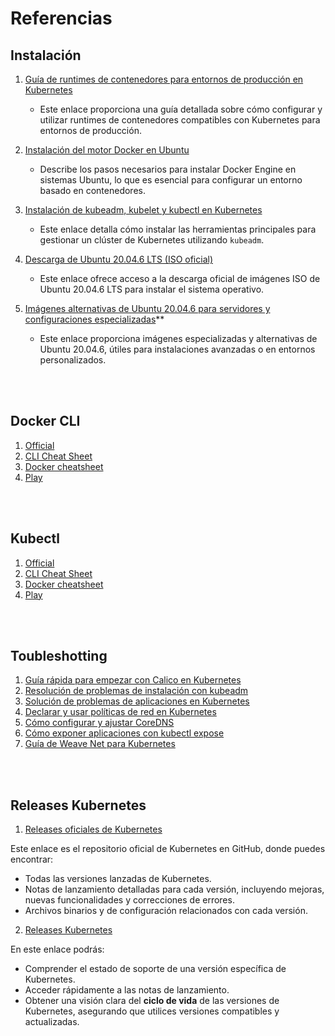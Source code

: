 
# Referencias

## Instalación

1. [Guía de runtimes de contenedores para entornos de producción en Kubernetes](https://v1-30.docs.kubernetes.io/docs/setup/production-environment/container-runtimes/)
   - Este enlace proporciona una guía detallada sobre cómo configurar y utilizar runtimes de contenedores compatibles con Kubernetes para entornos de producción.


2. [Instalación del motor Docker en Ubuntu](https://docs.docker.com/engine/install/ubuntu/)
   - Describe los pasos necesarios para instalar Docker Engine en sistemas Ubuntu, lo que es esencial para configurar un entorno basado en contenedores.

3. [Instalación de kubeadm, kubelet y kubectl en Kubernetes](https://v1-30.docs.kubernetes.io/docs/setup/production-environment/tools/kubeadm/install-kubeadm/)
   - Este enlace detalla cómo instalar las herramientas principales para gestionar un clúster de Kubernetes utilizando `kubeadm`.


4. [Descarga de Ubuntu 20.04.6 LTS (ISO oficial)](https://releases.ubuntu.com/20.04.6/)
   - Este enlace ofrece acceso a la descarga oficial de imágenes ISO de Ubuntu 20.04.6 LTS para instalar el sistema operativo.


5. [Imágenes alternativas de Ubuntu 20.04.6 para servidores y configuraciones especializadas](https://cdimage.ubuntu.com/releases/20.04/release/)**
   - Este enlace proporciona imágenes especializadas y alternativas de Ubuntu 20.04.6, útiles para instalaciones avanzadas o en entornos personalizados.


<br/>
<br/>

## Docker CLI

1. [Official](https://docs.docker.com/guides/)
2. [CLI Cheat Sheet ](https://docs.docker.com/get-started/docker_cheatsheet.pdf)
3. [Docker cheatsheet ](https://quickref.me/docker.html#google_vignette)
4. [Play](https://labs.play-with-docker.com/)


<br/>
<br/>

## Kubectl 

1. [Official](https://kubernetes.io/es/docs/home/ )
2. [CLI Cheat Sheet ]( https://kubernetes.io/docs/reference/kubectl/quick-reference/)
3. [Docker cheatsheet ](https://www.altoros.com/wp-content/uploads/pdf/Kubernetes-Kubectl-CLI-Cheat-Sheet.pdf)
4. [Play](https://killercoda.com/playgrounds/scenario/kubernetes)

<br/>
<br/>

## Toubleshotting


1. [Guía rápida para empezar con Calico en Kubernetes](https://docs.tigera.io/calico/latest/getting-started/kubernetes/quickstart?utm_source=chatgpt.com)
2. [Resolución de problemas de instalación con kubeadm](https://kubernetes.io/docs/setup/production-environment/tools/kubeadm/troubleshooting-kubeadm/)
3. [Solución de problemas de aplicaciones en Kubernetes](https://kubernetes.io/docs/tasks/debug/debug-application/)
4. [Declarar y usar políticas de red en Kubernetes](https://kubernetes.io/docs/tasks/administer-cluster/declare-network-policy/)
5. [Cómo configurar y ajustar CoreDNS](https://coredns.io/plugins/bufsize/)
6. [Cómo exponer aplicaciones con kubectl expose](https://kubernetes.io/docs/reference/kubectl/generated/kubectl_expose/)
7. [Guía de Weave Net para Kubernetes](https://github.com/weaveworks/weave/blob/master/site/kubernetes/kube-addon.md)


<br/><br/>

## Releases Kubernetes


1. [Releases oficiales de Kubernetes](https://github.com/kubernetes/kubernetes/releases)

Este enlace es el repositorio oficial de Kubernetes en GitHub, donde puedes encontrar:
- Todas las versiones lanzadas de Kubernetes.
- Notas de lanzamiento detalladas para cada versión, incluyendo mejoras, nuevas funcionalidades y correcciones de errores.
- Archivos binarios y de configuración relacionados con cada versión.


2. [Releases Kubernetes](https://kubernetes.io/releases/)

En este enlace podrás:
- Comprender el estado de soporte de una versión específica de Kubernetes.
- Acceder rápidamente a las notas de lanzamiento.
- Obtener una visión clara del **ciclo de vida** de las versiones de Kubernetes, asegurando que utilices versiones compatibles y actualizadas.
